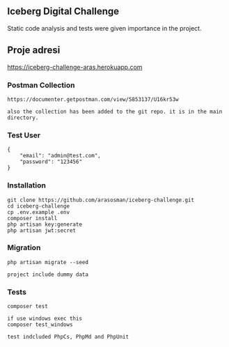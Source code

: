 ## Iceberg Digital Challenge

Static code analysis and tests were given importance in the project.

## Proje adresi

https://iceberg-challenge-aras.herokuapp.com

### Postman Collection

    https://documenter.getpostman.com/view/5853137/U16kr53w

    also the collection has been added to the git repo. it is in the main directory.

### Test User

    {
        "email": "admin@test.com",
        "password": "123456"
    }

### Installation

    git clone https://github.com/arasosman/iceberg-challenge.git
	cd iceberg-challenge
	cp .env.example .env 
    composer install
    php artisan key:generate
    php artisan jwt:secret

### Migration

    php artisan migrate --seed

    project include dummy data

### Tests

    composer test

    if use windows exec this 
    composer test_windows

    test indcluded PhpCs, PhpMd and PhpUnit